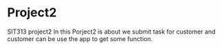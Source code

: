# Project2
SIT313 project2
In this Porject2 is about we submit task for customer and customer can be use the app to get some function.
